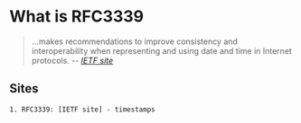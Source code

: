 # What is RFC3339

> ...makes recommendations to improve consistency
> and interoperability when representing and using date and time in
> Internet protocols.
> -- _[IETF site](https://datatracker.ietf.org/doc/html/rfc3339)_

## Sites

    1. RFC3339: [IETF site] - timestamps

[IETF site]: https://datatracker.ietf.org/doc/html/rfc3339
